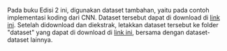 Pada buku Edisi 2 ini, digunakan dataset tambahan, yaitu pada contoh implementasi koding dari CNN. Dataset tersebut dapat di download di [link ini](https://drive.google.com/file/d/12hVTTJ705qJwQyfXLbcX63wl2fL1iRJ9/view?usp=sharing). Setelah didownload dan diekstrak, letakkan dataset tersebut ke folder "dataset" yang dapat di download di [link ini](https://github.com/ardianumam/Data-Mining-and-Big-Data-Analytics-Book/tree/master/dataset), bersama dengan dataset-dataset lainnya.
